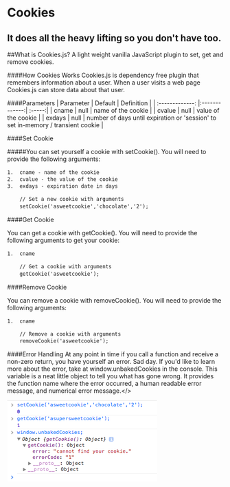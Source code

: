 Cookies
========

## It does all the heavy lifting so you don't have too.

##What is Cookies.js?
A light weight vanilla JavaScript plugin to set, get and remove cookies. 

####How Cookies Works
Cookies.js is dependency free plugin that remembers information about a user. When a user visits a web page Cookies.js can store data about that user.

####Parameters
| Parameter        | Default           | Definition  |
| :-------------: |:-------------:| :-----:|
| cname  | null | name of the cookie |
| cvalue | null | value of the cookie  |
| exdays | null | number of days until expiration or 'session' to set in-memory / transient cookie   |

####Set Cookie

#####You can set yourself a cookie with setCookie(). You will need to provide the following arguments:

	1.	cname - name of the cookie
	2.	cvalue - the value of the cookie
	3.	exdays - expiration date in days

```html
	// Set a new cookie with arguments
	setCookie('asweetcookie','chocolate','2');
```

####Get Cookie

You can get a cookie with getCookie(). You will need to provide the following arguments to get your cookie:

	1.	cname

```html
	// Get a cookie with arguments
	getCookie('asweetcookie');
```

####Remove Cookie

You can remove a cookie with removeCookie(). You will need to provide the following arguments:

	1.	cname

```html
	// Remove a cookie with arguments
	removeCookie('asweetcookie');
```

####Error Handling
At any point in time if you call a function and receive a non-zero return, you have yourself an error. Sad day. If you'd like to learn more about the error, take at window.unbakedCookies in the console. This variable is a neat little object to tell you what has gone wrong. It provides the function name where the error occurred, a human readable error message, and numerical error message.</><p>
![Example of unbakedCookies in the console.](example/img/unbakedCookies.png "Console Error")
</p>